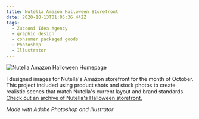 ```yaml
---
title: Nutella Amazon Halloween Storefront
date: 2020-10-13T01:05:36.442Z
tags:
  - Zucconi Idea Agency
  - graphic design
  - consumer packaged goods
  - Photoshop
  - Illustrator
---
```

![Nutella Amazon Halloween Homepage](/assets/screen-shot-2020-10-01-at-9.56.48-am.png "Nutella Amazon Halloween Homepage")

I designed images for Nutella's Amazon storefront for the month of October. This project included using product shots and stock photos to create realistic scenes that match Nutella's current layout and brand standards. [Check out an archive of Nutella's Halloween storefront.](https://web.archive.org/web/20201019141057/https%3A%2F%2Fwww.amazon.com%2Fstores%2FNutella%2FHomepage%2Fpage%2FFF9AA69A-C4A0-4ED8-80A4-2F766D799C34)

*Made with Adobe Photoshop and Illustrator*
